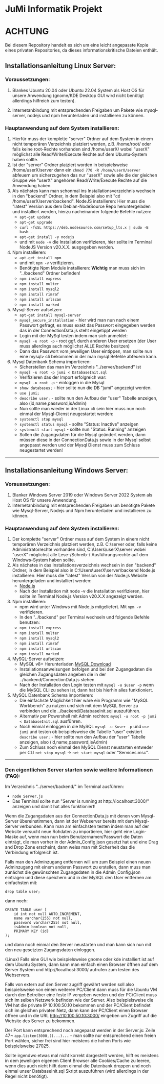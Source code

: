 # JuMi Informatik Projekt

# ACHTUNG

Bei diesem Repository handelt es sich um eine leicht angepasste Kopie eines privaten Repositories, da dieses informationskritische Dateien enthält.  

## Installationsanleitung Linux Server:

### Voraussetzungen:
  1. Blankes Ubuntu 20.04 oder Ubuntu 22.04 System als Host OS für unsere Anwendung (gnome/KDE Desktop GUI wird nicht benötigt allerdings hilfreich zum testen).
  
  2. Internetanbindung mit entsprechenden Freigaben um Pakete wie mysql-server, nodejs und npm herunterladen und installieren zu können.

### Hauptanwendung auf dem System installieren:
1. Hierfür muss der komplette "server" Ordner auf dem System in einem nicht temporären Verzeichnis platziert werden, z.B. /home/root/ oder falls keine root-Rechte vorhanden sind /home/userX/
   wobei "userX" möglichst alle Read/Write/Execute Rechte auf dem Ubuntu-System haben sollte.
2. Ist der "server" Ordner platziert worden in beispielsweise /home/userX/server dann ein `chmod 770 -R /home/userX/server` abfeuern um sicherzugehen das nur "userX" sowie alle die der
   gleichen Gruppe wie "userX" angehören Read/Write/Execute Rechte auf die Anwendung haben.
3. Als nächstes kann man schonmal ins Installationsverzeichnis wechseln in den "backend" Ordner, in dem Beispiel also mit "cd /home/userX/server/backend".
   NodeJS installieren: Hier muss die "latest" Version aus dem Debian-NodeSource Repo heruntergeladen und installiert werden, hierzu nacheinander folgende Befehle nutzen:
    * `apt-get update`
    * `apt-get upgrade`
    * `curl -fsSL https://deb.nodesource.com/setup_lts.x | sudo -E bash -`
    * `apt-get install -y nodejs`
    *  und mit `node -v` die Installation verifizieren, hier sollte im Terminal NodeJS Version v20.X.X. ausgegeben werden.
4. Npm installieren:
    * `apt-get install npm`
    * und mit `npm -v` verifizieren.
    * Benötigte Npm Module installieren: **Wichtig** man muss sich im "../backend" Ordner befinden!
    * `npm install express`
    * `npm install multer`
    * `npm install mysql2`
    * `npm install rimraf`
    * `npm install urlscan`
    * `npm install marked`
5. Mysql-Server aufsetzen: 
    * `apt-get install mysql-server`
    * `mysql_secure_installation` - hier wird man nun nach einem Passwort gefragt, es muss exakt das Passwort eingegeben werden das in der ConnectionData.js steht eingetippt werden
    * Login mit der MySql testen indem man sich anmeldet:
    * `mysql -u root -p` - root ggf. durch anderen User ersetzen (der User muss allerdings auch möglichst ALLE Rechte besitzen)
    *  Dann das Passwort vom jeweiligen User eintippen, man sollte nun eine mysql> cli bekommen in der man mysql Befehle abfeuern kann.
6. Mysql Datenbank Schema importieren:
    * Sicherstellen das man im Verzeichnis "../server/backend" ist
    * `mysql -u root -p jumi < DatabaseInit.sql`
    * Verifizieren das der Import erfolgreich war:
    * `mysql -u root -p` - einloggen in die Mysql
    * `show databases;` - hier sollte nun die DB "jumi" angezeigt werden.
    * `use jumi;`
    * `describe user;` - sollte nun den Aufbau der "user" Tabelle anzeigen, also (id,name,password,isAdmin)
    * Nun sollte man wieder in der Linux cli sein hier muss nun noch einmal der Mysql-Dienst neugestartet werden:
    * `systemctl stop mysql`
    * `systemctl status mysql` - sollte "Status: Inactive" anzeigen
    * `systemctl start mysql` - sollte nun "Status: Running" anzeigen
    * Sollen die Zugangsdaten für die Mysql geändert werden, dann müssen diese in der ConnectionData.js sowie in der Mysql selbst angepasst werden und der Mysql Dienst muss zum Schluss neugestartet werden!
----
## Installationsanleitung Windows Server:
### Voraussetzungen:
  1. Blanker Windows Server 2019 oder Windows Server 2022 System als Host OS für unsere Anwendung.
  2. Internetanbindung mit entsprechenden Freigaben um benötigte Pakete wie Mysql-Server, Nodejs und Npm herunterladen und installieren zu können.
### Hauptanwendung auf dem System installieren:
  1. Der komplette "server" Ordner muss auf dem System in einem nicht temporären Verzeichnis platziert werden, z.B. C:\server oder, falls keine Administratorrechte vorhanden sind, C:\Users\userX\server wobei "userX" möglichst alle Lese-/Schreib-/                  Ausführungsrechte auf dem Windows-System haben sollte.
  2. Als nächstes in das Installationsverzeichnis wechseln in den "backend" Ordner, in dem Beispiel also in C:\Users\userX\server\backend
     Node.js installieren: Hier muss die "latest" Version von der Node.js Website heruntergeladen und installiert werden:
     * [Node.js](https://nodejs.org/)
     * Nach der Installation mit node -v die Installation verifizieren, hier sollte im Terminal Node.js Version v20.X.X angezeigt werden.
  4. Npm installieren:
     * npm wird unter Windows mit Node.js mitgeliefert. Mit `npm -v` verifizieren.
     * In den "../backend" per Terminal wechseln und folgende Befehle benutzen:
     * `npm install express`
     * `npm install multer`
     * `npm install mysql2`
     * `npm install rimraf`
     * `npm install urlscan`
     * `npm install marked`
  5. MySQL-Server aufsetzen:
     * MySQL v8+ Herunterladen [MySQL Download](https://dev.mysql.com/downloads/installer/)
     * Installationsanweisungen befolgen und bei den Zugangsdaten die gleichen Zugangsdaten angeben die in der ../backend/ConnectionData.js stehen.
     * Nach der Installation den Login testen mit `mysql -u $user -p` wenn die MySQL CLI zu sehen ist, dann hat bis hierhin alles funktioniert.
  7. MySQL Datenbank Schema importieren:
     * Die einfachste Möglichkeit hier wäre ein Programm wie "MySQL Workbench" zu nutzen und sich mit dem MySQL Server zu verbinden und die ../backend/DatabaseInit.sql auszuführen.
     * Alternativ per Powershell mit Admin rechten: `mysql -u root -p jumi < DatabaseInit.sql` ausführen.
     * Noch einmal einloggen in die MySQL `mysql -u $user -p` und `use jumi` und testen ob beispielsweise die Tabelle "user" existiert `describe user;` - hier sollte nun den Aufbau der "user" Tabelle anzeigen, also (id,name,password,isAdmin)
     * Zum Schluss noch einmal den MySQL Dienst neustarten entweder per CLI `net stop mysql` -> `net start mysql` oder "Services.msc".
----

### Den eigentlichen Server starten sowie weitere Informationen (FAQ):
Im Verzeichnis "../server/backend/" im Terminal ausführen:
* `node Server.js`
* Das Terminal sollte nun "Server is running at http://localhost:3000/" anzeigen und damit hat alles funktioniert!
    
Wenn die Zugangsdaten aus der ConnectionData.js mit denen vom Mysql-Server übereinstimmen, dann ist der Webserver bereits mit dem Mysql-Server verbunden.
Kann man am einfachsten testen indem man auf der Website versucht neue Rohdaten zu importieren, hier geht eine Login-Maske auf, wenn man nun beim Benutzernamen/Passwort die Daten einträgt,
die man vorher in der Admin_Config.json gesetzt hat und eine Drag and Drop Zone erscheint, dann weiss man mit Sicherheit das die Verbindung erfolgreich ist.

Falls man den Adminzugang entfernen will um zum Beispiel einen neuen Adminzugang mit einem anderen Passwort zu erstellen, dann muss
man zunächst die gewünschten Zugangsdaten in die Admin_Config.json eintragen und diese speichern und in der MySQL den User entfernen am einfachsten mit:

`drop table user;`

dann noch:

```
CREATE TABLE user (
    id int not null AUTO_INCREMENT,
    name varchar(255) not null,
    password varchar(255) not null,
    isAdmin boolean not null,
    PRIMARY KEY (id)
);
```
und dann noch einmal den Server neustarten und man kann sich nun mit den neu gesetzten Zugangsdaten einloggen.

(Linux) Falls eine GUI wie beispielsweise gnome oder kde installiert ist auf dem Ubuntu System, dann kann man einfach einen Browser öffnen auf dem Server System und http://localhost:3000/ aufrufen zum testen des Webservers.

Falls von extern auf den Server zugriff gewährt werden soll also beispielsweise von einem weiteren PC/Client dann muss für die Ubuntu VM durch den Betreiber eine feste IP vergeben werden und
der PC/Client muss sich im selben Netzwerk befinden wie der Server.
Also beispielsweise die VM hat die private IP 10.100.50.10 bekommen und der PC/Client befindet sich im gleichen privaten Netz, dann kann der PC/Client einen Browser öffnen und in die URL http://10.100.50.10:3000/ eingeben um Zugriff auf die Website des Server zu bekommen.
    
Der Port kann entsprechend noch angepasst werden in der Server.js: Zeile 47~ `app.listen(3000,()...)...` - man sollte nur entsprechend einen freien Port wählen, sicher frei sind hier meistens die hohen Ports wie beispielsweise 27025. 

Sollte irgendwo etwas mal nicht korrekt dargestellt werden, hilft es meistens in dem jeweiligen eigenem Client Browser alle Cookies/Cache zu leeren, wenn dies auch nicht hilft dann einmal die Datenbank droppen und noch einmal unser DatabaseInit.sql Skript auszuführen (wird allerdings in der Regel nicht benötigt).
